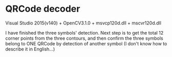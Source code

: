 ﻿# QRCode decoder

Visual Studio 2015(v140) + OpenCV3.1.0 + msvcp120d.dll + mscvr120d.dll

I have finished the three symbols' detection. 
Next step is to get the total 12 corner points from the three contours, 
and then confirm the three symbols belong to ONE QRCode by detection of another symbol (I don't know how to describe it in English...)

